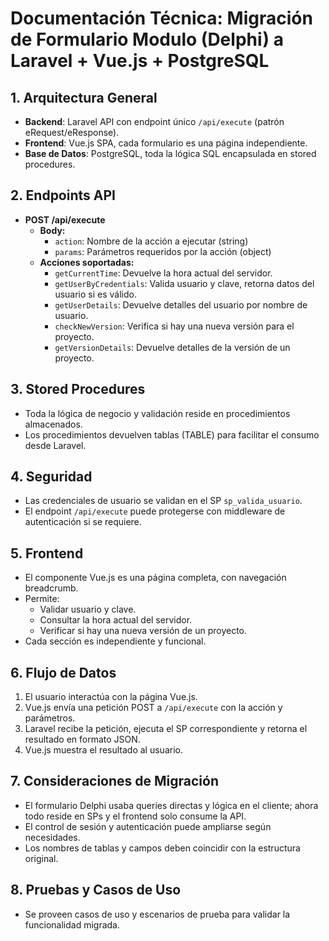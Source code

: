 # Documentación Técnica: Migración de Formulario Modulo (Delphi) a Laravel + Vue.js + PostgreSQL

## 1. Arquitectura General
- **Backend**: Laravel API con endpoint único `/api/execute` (patrón eRequest/eResponse).
- **Frontend**: Vue.js SPA, cada formulario es una página independiente.
- **Base de Datos**: PostgreSQL, toda la lógica SQL encapsulada en stored procedures.

## 2. Endpoints API
- **POST /api/execute**
  - **Body:**
    - `action`: Nombre de la acción a ejecutar (string)
    - `params`: Parámetros requeridos por la acción (object)
  - **Acciones soportadas:**
    - `getCurrentTime`: Devuelve la hora actual del servidor.
    - `getUserByCredentials`: Valida usuario y clave, retorna datos del usuario si es válido.
    - `getUserDetails`: Devuelve detalles del usuario por nombre de usuario.
    - `checkNewVersion`: Verifica si hay una nueva versión para el proyecto.
    - `getVersionDetails`: Devuelve detalles de la versión de un proyecto.

## 3. Stored Procedures
- Toda la lógica de negocio y validación reside en procedimientos almacenados.
- Los procedimientos devuelven tablas (TABLE) para facilitar el consumo desde Laravel.

## 4. Seguridad
- Las credenciales de usuario se validan en el SP `sp_valida_usuario`.
- El endpoint `/api/execute` puede protegerse con middleware de autenticación si se requiere.

## 5. Frontend
- El componente Vue.js es una página completa, con navegación breadcrumb.
- Permite:
  - Validar usuario y clave.
  - Consultar la hora actual del servidor.
  - Verificar si hay una nueva versión de un proyecto.
- Cada sección es independiente y funcional.

## 6. Flujo de Datos
1. El usuario interactúa con la página Vue.js.
2. Vue.js envía una petición POST a `/api/execute` con la acción y parámetros.
3. Laravel recibe la petición, ejecuta el SP correspondiente y retorna el resultado en formato JSON.
4. Vue.js muestra el resultado al usuario.

## 7. Consideraciones de Migración
- El formulario Delphi usaba queries directas y lógica en el cliente; ahora todo reside en SPs y el frontend solo consume la API.
- El control de sesión y autenticación puede ampliarse según necesidades.
- Los nombres de tablas y campos deben coincidir con la estructura original.

## 8. Pruebas y Casos de Uso
- Se proveen casos de uso y escenarios de prueba para validar la funcionalidad migrada.
